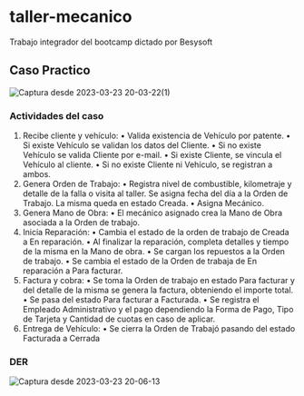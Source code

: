 # taller-mecanico
Trabajo integrador del bootcamp dictado por Besysoft

## Caso Practico
![Captura desde 2023-03-23 20-03-22(1)](https://user-images.githubusercontent.com/85314154/232901929-053f23f0-3a6a-43a0-8fe5-3ef9018f837a.jpg)

### Actividades del caso
1. Recibe cliente y vehículo:
• Valida existencia de Vehículo por patente.
• Si existe Vehículo se validan los datos del Cliente.
• Si no existe Vehículo se valida Cliente por e-mail.
• Si existe Cliente, se vincula el Vehículo al cliente.
• Si no existe Cliente ni Vehículo, se registran a ambos.
2. Genera Orden de Trabajo:
• Registra nivel de combustible, kilometraje y detalle de la falla o visita al
taller. Se asigna fecha del día a la Orden de Trabajo. La misma queda
en estado Creada.
• Asigna Mecánico.
3. Genera Mano de Obra:
• El mecánico asignado crea la Mano de Obra asociada a la Orden de
trabajo.
4. Inicia Reparación:
• Cambia el estado de la orden de trabajo de Creada a En reparación.
• Al finalizar la reparación, completa detalles y tiempo de la misma en la
Mano de obra.
• Se cargan los repuestos a la Orden de trabajo.
• Se cambia el estado de la Orden de trabaja de En reparación a Para
facturar.
5. Factura y cobra:
• Se toma la Orden de trabajo en estado Para facturar y del detalle de la
misma se genera la factura, obteniendo el importe total.
• Se pasa del estado Para facturar a Facturada.
• Se registra el Empleado Administrativo y el pago dependiendo la
Forma de Pago, Tipo de Tarjeta y Cantidad de cuotas en caso de
aplicar.
6. Entrega de Vehículo:
• Se cierra la Orden de Trabajó pasando del estado Facturada a Cerrada

### DER
![Captura desde 2023-03-23 20-06-13](https://user-images.githubusercontent.com/85314154/232901059-715fd363-a9d1-45e8-9d85-b5e4b50a4004.png)

